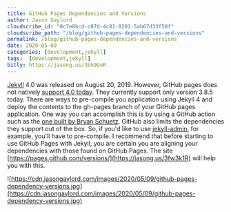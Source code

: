 ```yaml
---
title: GitHub Pages Dependencies and Versions
author: Jason Gaylord
cloudscribe_id: "0c7e8bcd-c07d-4c81-8201-5ab67d33f58f"
cloudscribe_path: "/blog/github-pages-dependencies-and-versions"
permalink: /blog/github-pages-dependencies-and-versions
date: 2020-05-09
categories: [development,jekyll]
tags:  [development,jekyll]
bitly: https://jasong.us/3bk9UoR
---
```


[Jekyll](https://jasong.us/35iEvSm) 4.0 was released on August 20, 2019. However, GitHub pages does not natively [support 4.0 today](https://jasong.us/2SL5qB2). They currently support only version 3.8.5 today. There are ways to pre-compile you application using Jekyll 4 and deploy the contents to the gh-pages branch of your GitHub pages application. One way you can accomplish this is by using a GitHub action such as the [one built by Bryan Schuetz](https://jasong.us/35JF4F9). GitHub also limits the dependencies they support out of the box. So, if you'd like to use [jekyll-admin](https://jasong.us/3dtQOxU), for example, you'll have to pre-compile. I recommend that before starting to use GitHub Pages with Jekyll, you are certain you are aligning your dependencies with those found on GitHub Pages. The site [https://pages.github.com/versions/](https://jasong.us/3fw3k1R) will help you with this.

![https://cdn.jasongaylord.com/images/2020/05/09/github-pages-dependency-versions.jpg](https://cdn.jasongaylord.com/images/2020/05/09/github-pages-dependency-versions.jpg)